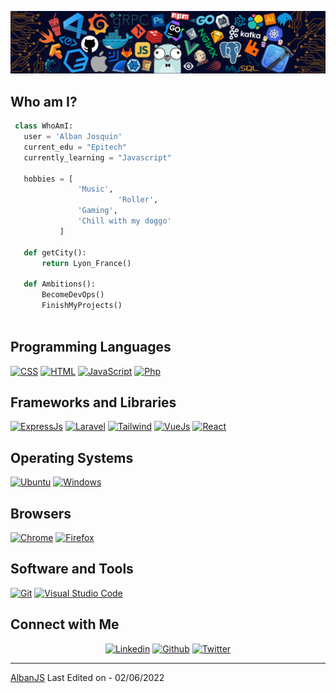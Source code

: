 ![Github Banner](https://github.com/Jaydeep-Yadav/Jaydeep-Yadav/blob/main/banner.png)

## Who am I?

 ```python
  class WhoAmI:
    user = 'Alban Josquin'
	current_edu = "Epitech"
    currently_learning = "Javascript"

	hobbies = [
				'Music',
                         'Roller',
			 	'Gaming',
				'Chill with my doggo'
			]
	
	def getCity():
		return Lyon_France()
	
	def Ambitions():
		BecomeDevOps()
		FinishMyProjects()
	
 ```

 

## Programming Languages

<p>
    <a href="#"><img alt="CSS" src="https://img.shields.io/badge/CSS3-1572B6?style=for-the-badge&logo=css3&logoColor=white"></a>
    <a href="#"><img alt="HTML" src="https://img.shields.io/badge/HTML5-E34F26?style=for-the-badge&logo=html5&logoColor=white"></a>
    <a href="#"><img alt="JavaScript" src="https://img.shields.io/badge/JavaScript-323330?style=for-the-badge&logo=javascript&logoColor=F7DF1E"></a>
    <a href="#"><img alt="Php" src="https://img.shields.io/badge/PHP-777BB4?style=for-the-badge&logo=php&logoColor=white"></a>
  
  

</p>



## Frameworks and Libraries
<p>
   <a href="#"><img alt="ExpressJs" src="https://img.shields.io/badge/Express.js-000000?style=for-the-badge&logo=express&logoColor=white"></a>
   <a href="#"><img alt="Laravel" src="https://img.shields.io/badge/Laravel-FF2D20?style=for-the-badge&logo=laravel&logoColor=white"></a>
   <a href="#"><img alt="Tailwind" src="https://img.shields.io/badge/Tailwind_CSS-38B2AC?style=for-the-badge&logo=tailwind-css&logoColor=white"></a>
   <a href="#"><img alt="VueJs" src="https://img.shields.io/badge/Vue.js-35495E?style=for-the-badge&logo=vuedotjs&logoColor=4FC08D"></a>
   <a href="#"><img alt="React" src="https://img.shields.io/badge/React-20232A?style=for-the-badge&logo=react&logoColor=61DAFB"></a>
  
</p>

## Operating Systems
<p>
	 
  <a href="#"><img alt="Ubuntu" src="https://img.shields.io/badge/Ubuntu-E95420?style=for-the-badge&logo=ubuntu&logoColor=white"></a>
  <a href="#"><img alt="Windows" src="https://img.shields.io/badge/Windows-0078D6?style=for-the-badge&logo=windows&logoColor=white"></a>
 
</p>

## Browsers
<p>
	<a href="#"><img alt="Chrome" src="https://img.shields.io/badge/Google_chrome-4285F4?style=for-the-badge&logo=Google-chrome&logoColor=white"></a>
	<a href="#"><img alt="Firefox" src="https://img.shields.io/badge/Firefox_Browser-FF7139?style=for-the-badge&logo=Firefox-Browser&logoColor=white"></a>

</p>


## Software and Tools
<p>
  <a href="#"><img alt="Git" src="https://img.shields.io/badge/Git%20-%23F05033.svg?logo=git&logoColor=white"></a>
	<a href="#"><img alt="Visual Studio Code" src="https://img.shields.io/badge/Visual%20Studio%20Code-0078d7.svg?logo=visual-studio-code&logoColor=white"></a>
 
</p>

## Connect with Me


<p align="center">
  <a href="https://www.linkedin.com/in/alban-josquin-b8b47823b/"><img alt="Linkedin" title="Alban Josquin Linkedin" src="https://img.shields.io/badge/LinkedIn-0077B5?style=for-the-badge&logo=linkedin&logoColor=white"></a>
  <a href="https://github.com/AlbanJS"><img alt="Github" title="AlbanJS Github" src="https://img.shields.io/badge/GitHub-100000?style=for-the-badge&logo=github&logoColor=white"></a>
  <a href="http://twitter.com/AlbanJosquin"><img alt="Twitter" title="Alban Josquin Twitter" src="https://img.shields.io/badge/Twitter-1DA1F2?style=for-the-badge&logo=twitter&logoColor=white"></a>
 </p>


------
[AlbanJS](https://github.com/AlbanJS)
Last Edited on - 02/06/2022
